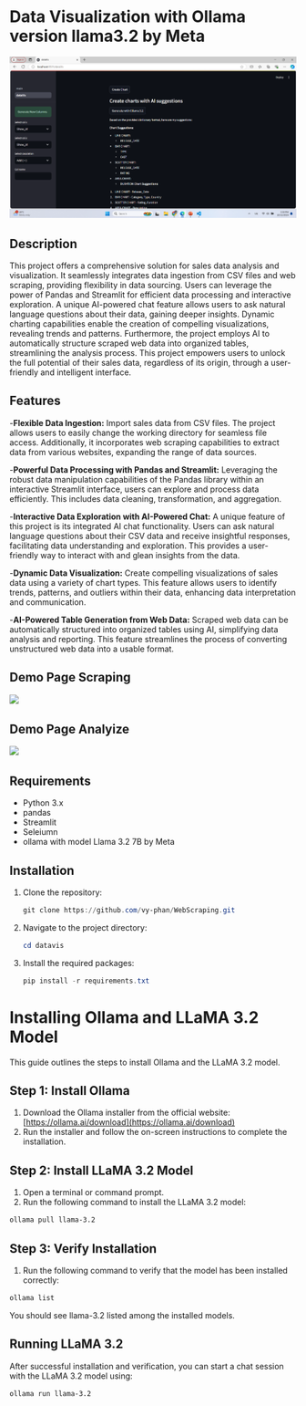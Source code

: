 # Data Visualization with Ollama version llama3.2 by Meta
<img src="Screenshot 2024-10-11 175927.png">

## Description
This project offers a comprehensive solution for sales data analysis and visualization. It seamlessly integrates data ingestion from CSV files and web scraping, providing flexibility in data sourcing. Users can leverage the power of Pandas and Streamlit for efficient data processing and interactive exploration. A unique AI-powered chat feature allows users to ask natural language questions about their data, gaining deeper insights. Dynamic charting capabilities enable the creation of compelling visualizations, revealing trends and patterns. Furthermore, the project employs AI to automatically structure scraped web data into organized tables, streamlining the analysis process. This project empowers users to unlock the full potential of their sales data, regardless of its origin, through a user-friendly and intelligent interface.

## Features
-**Flexible Data Ingestion:** Import sales data from CSV files. The project allows users to easily change the working directory for seamless file access. Additionally, it incorporates web scraping capabilities to extract data from various websites, expanding the range of data sources.

-**Powerful Data Processing with Pandas and Streamlit:** Leveraging the robust data manipulation capabilities of the Pandas library within an interactive Streamlit interface, users can explore and process data efficiently. This includes data cleaning, transformation, and aggregation.

-**Interactive Data Exploration with AI-Powered Chat:** A unique feature of this project is its integrated AI chat functionality. Users can ask natural language questions about their CSV data and receive insightful responses, facilitating data understanding and exploration. This provides a user-friendly way to interact with and glean insights from the data.

-**Dynamic Data Visualization:** Create compelling visualizations of sales data using a variety of chart types. This feature allows users to identify trends, patterns, and outliers within their data, enhancing data interpretation and communication.

-**AI-Powered Table Generation from Web Data:** Scraped web data can be automatically structured into organized tables using AI, simplifying data analysis and reporting. This feature streamlines the process of converting unstructured web data into a usable format.

<h2>Demo Page Scraping</h2>
<img src="Screen-Recording-2024-09-30-113502.gif">
<br>
<h2>Demo Page Analyize</h2>
<img src="Screen-Recording-2024-10-11-201856.gif">

## Requirements
- Python 3.x
- pandas
- Streamlit
- Seleiumn
- ollama with model Llama 3.2 7B by Meta

## Installation
1. Clone the repository:
    ```powershell
    git clone https://github.com/vy-phan/WebScraping.git
    ```
2. Navigate to the project directory:
    ```powershell
    cd datavis
    ```
3. Install the required packages:
    ```powershell
    pip install -r requirements.txt
    ```

# Installing Ollama and LLaMA 3.2 Model

This guide outlines the steps to install Ollama and the LLaMA 3.2 model.

## Step 1: Install Ollama

1. Download the Ollama installer from the official website: [https://ollama.ai/download](https://ollama.ai/download)
2. Run the installer and follow the on-screen instructions to complete the installation.

## Step 2: Install LLaMA 3.2 Model

1. Open a terminal or command prompt.
2. Run the following command to install the LLaMA 3.2 model:

```bash
ollama pull llama-3.2
```

## Step 3: Verify Installation

1. Run the following command to verify that the model has been installed correctly:

```bash
ollama list
```

You should see llama-3.2 listed among the installed models.

## Running LLaMA 3.2

After successful installation and verification, you can start a chat session with the LLaMA 3.2 model using:

```bash
ollama run llama-3.2
```
